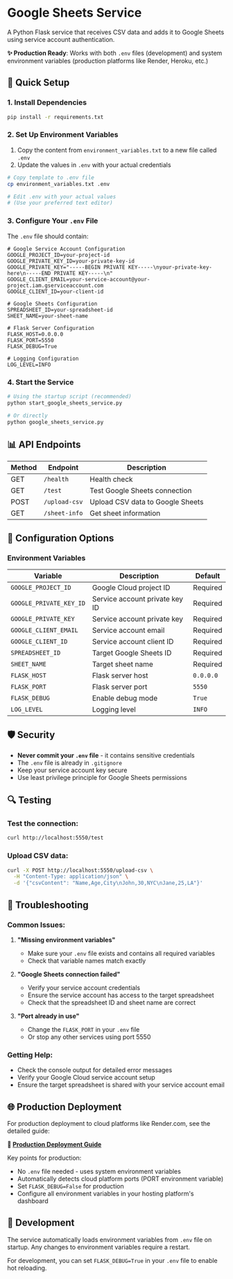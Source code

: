# Google Sheets Service

A Python Flask service that receives CSV data and adds it to Google Sheets using service account authentication.

**✨ Production Ready**: Works with both `.env` files (development) and system environment variables (production platforms like Render, Heroku, etc.)

## 🚀 Quick Setup

### 1. Install Dependencies

```bash
pip install -r requirements.txt
```

### 2. Set Up Environment Variables

1. Copy the content from `environment_variables.txt` to a new file called `.env`
2. Update the values in `.env` with your actual credentials

```bash
# Copy template to .env file
cp environment_variables.txt .env

# Edit .env with your actual values
# (Use your preferred text editor)
```

### 3. Configure Your `.env` File

The `.env` file should contain:

```env
# Google Service Account Configuration
GOOGLE_PROJECT_ID=your-project-id
GOOGLE_PRIVATE_KEY_ID=your-private-key-id
GOOGLE_PRIVATE_KEY="-----BEGIN PRIVATE KEY-----\nyour-private-key-here\n-----END PRIVATE KEY-----\n"
GOOGLE_CLIENT_EMAIL=your-service-account@your-project.iam.gserviceaccount.com
GOOGLE_CLIENT_ID=your-client-id

# Google Sheets Configuration
SPREADSHEET_ID=your-spreadsheet-id
SHEET_NAME=your-sheet-name

# Flask Server Configuration
FLASK_HOST=0.0.0.0
FLASK_PORT=5550
FLASK_DEBUG=True

# Logging Configuration
LOG_LEVEL=INFO
```

### 4. Start the Service

```bash
# Using the startup script (recommended)
python start_google_sheets_service.py

# Or directly
python google_sheets_service.py
```

## 📊 API Endpoints

| Method | Endpoint | Description |
|--------|----------|-------------|
| GET | `/health` | Health check |
| GET | `/test` | Test Google Sheets connection |
| POST | `/upload-csv` | Upload CSV data to Google Sheets |
| GET | `/sheet-info` | Get sheet information |

## 🔧 Configuration Options

### Environment Variables

| Variable | Description | Default |
|----------|-------------|---------|
| `GOOGLE_PROJECT_ID` | Google Cloud project ID | Required |
| `GOOGLE_PRIVATE_KEY_ID` | Service account private key ID | Required |
| `GOOGLE_PRIVATE_KEY` | Service account private key | Required |
| `GOOGLE_CLIENT_EMAIL` | Service account email | Required |
| `GOOGLE_CLIENT_ID` | Service account client ID | Required |
| `SPREADSHEET_ID` | Target Google Sheets ID | Required |
| `SHEET_NAME` | Target sheet name | Required |
| `FLASK_HOST` | Flask server host | `0.0.0.0` |
| `FLASK_PORT` | Flask server port | `5550` |
| `FLASK_DEBUG` | Enable debug mode | `True` |
| `LOG_LEVEL` | Logging level | `INFO` |

## 🛡️ Security

- **Never commit your `.env` file** - it contains sensitive credentials
- The `.env` file is already in `.gitignore` 
- Keep your service account key secure
- Use least privilege principle for Google Sheets permissions

## 🔍 Testing

### Test the connection:
```bash
curl http://localhost:5550/test
```

### Upload CSV data:
```bash
curl -X POST http://localhost:5550/upload-csv \
  -H "Content-Type: application/json" \
  -d '{"csvContent": "Name,Age,City\nJohn,30,NYC\nJane,25,LA"}'
```

## 🐛 Troubleshooting

### Common Issues:

1. **"Missing environment variables"**
   - Make sure your `.env` file exists and contains all required variables
   - Check that variable names match exactly

2. **"Google Sheets connection failed"**
   - Verify your service account credentials
   - Ensure the service account has access to the target spreadsheet
   - Check that the spreadsheet ID and sheet name are correct

3. **"Port already in use"**
   - Change the `FLASK_PORT` in your `.env` file
   - Or stop any other services using port 5550

### Getting Help:

- Check the console output for detailed error messages
- Verify your Google Cloud service account setup
- Ensure the target spreadsheet is shared with your service account email

## 🌐 Production Deployment

For production deployment to cloud platforms like Render.com, see the detailed guide:

**📖 [Production Deployment Guide](./PRODUCTION_DEPLOY.md)**

Key points for production:
- No `.env` file needed - uses system environment variables
- Automatically detects cloud platform ports (PORT environment variable)
- Set `FLASK_DEBUG=False` for production
- Configure all environment variables in your hosting platform's dashboard

## 📝 Development

The service automatically loads environment variables from `.env` file on startup. Any changes to environment variables require a restart.

For development, you can set `FLASK_DEBUG=True` in your `.env` file to enable hot reloading. 